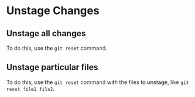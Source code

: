 # Unstage Changes

## Unstage all changes

To do this, use the `git reset` command.

## Unstage particular files

To do this, use the `git reset` command with the files to unstage, like `git reset file1 file2`.
